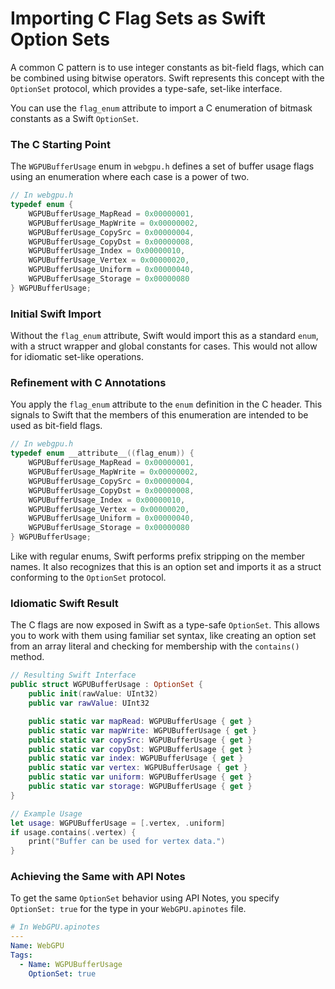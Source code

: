 # Importing C Flag Sets as Swift Option Sets

A common C pattern is to use integer constants as bit-field flags, which can be combined using bitwise operators. Swift represents this concept with the `OptionSet` protocol, which provides a type-safe, set-like interface.

You can use the `flag_enum` attribute to import a C enumeration of bitmask constants as a Swift `OptionSet`.

### The C Starting Point

The `WGPUBufferUsage` enum in `webgpu.h` defines a set of buffer usage flags using an enumeration where each case is a power of two.

```c
// In webgpu.h
typedef enum {
    WGPUBufferUsage_MapRead = 0x00000001,
    WGPUBufferUsage_MapWrite = 0x00000002,
    WGPUBufferUsage_CopySrc = 0x00000004,
    WGPUBufferUsage_CopyDst = 0x00000008,
    WGPUBufferUsage_Index = 0x00000010,
    WGPUBufferUsage_Vertex = 0x00000020,
    WGPUBufferUsage_Uniform = 0x00000040,
    WGPUBufferUsage_Storage = 0x00000080
} WGPUBufferUsage;
```

### Initial Swift Import

Without the `flag_enum` attribute, Swift would import this as a standard `enum`, with a struct wrapper and global constants for cases. This would not allow for idiomatic set-like operations.

### Refinement with C Annotations

You apply the `flag_enum` attribute to the `enum` definition in the C header. This signals to Swift that the members of this enumeration are intended to be used as bit-field flags.

```c
// In webgpu.h
typedef enum __attribute__((flag_enum)) {
    WGPUBufferUsage_MapRead = 0x00000001,
    WGPUBufferUsage_MapWrite = 0x00000002,
    WGPUBufferUsage_CopySrc = 0x00000004,
    WGPUBufferUsage_CopyDst = 0x00000008,
    WGPUBufferUsage_Index = 0x00000010,
    WGPUBufferUsage_Vertex = 0x00000020,
    WGPUBufferUsage_Uniform = 0x00000040,
    WGPUBufferUsage_Storage = 0x00000080
} WGPUBufferUsage;
```

Like with regular enums, Swift performs prefix stripping on the member names. It also recognizes that this is an option set and imports it as a struct conforming to the `OptionSet` protocol.

### Idiomatic Swift Result

The C flags are now exposed in Swift as a type-safe `OptionSet`. This allows you to work with them using familiar set syntax, like creating an option set from an array literal and checking for membership with the `contains()` method.

```swift
// Resulting Swift Interface
public struct WGPUBufferUsage : OptionSet {
    public init(rawValue: UInt32)
    public var rawValue: UInt32

    public static var mapRead: WGPUBufferUsage { get }
    public static var mapWrite: WGPUBufferUsage { get }
    public static var copySrc: WGPUBufferUsage { get }
    public static var copyDst: WGPUBufferUsage { get }
    public static var index: WGPUBufferUsage { get }
    public static var vertex: WGPUBufferUsage { get }
    public static var uniform: WGPUBufferUsage { get }
    public static var storage: WGPUBufferUsage { get }
}

// Example Usage
let usage: WGPUBufferUsage = [.vertex, .uniform]
if usage.contains(.vertex) {
    print("Buffer can be used for vertex data.")
}
```

### Achieving the Same with API Notes

To get the same `OptionSet` behavior using API Notes, you specify `OptionSet: true` for the type in your `WebGPU.apinotes` file.

```yaml
# In WebGPU.apinotes
---
Name: WebGPU
Tags:
  - Name: WGPUBufferUsage
    OptionSet: true
```
